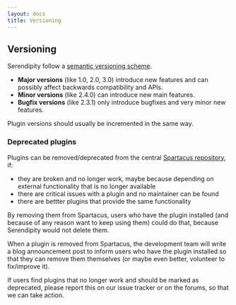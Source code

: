 ```yaml
---
layout: docs
title: Versioning
---
```


## Versioning

Serendipity follow a [semantic versioning scheme](http://semver.org).

* **Major versions** (like 1.0, 2.0, 3.0) introduce new features and can possibly affect backwards compatibility and APIs.
* **Minor versions** (like 2.4.0) can introduce new main features.
* **Bugfix versions** (like 2.3.1) only introduce bugfixes and very minor new features.

Plugin versions should usually be incremented in the same way.

### Deprecated plugins

Plugins can be removed/deprecated from the central [Spartacus repository](http://spartacus.s9y.org), if:

* they are broken and no longer work, maybe because depending on external functionality that is no longer available
* there are critical issues with a plugin and no maintainer can be found
* there are bettter plugins that provide the same functionality

By removing them from Spartacus, users who have the plugin installed (and because of any reason want to keep using them) could do that, because Serendipity would not delete them.

When a plugin is removed from Spartacus, the development team will  write a blog announcement post to inform users who have the plugin installed so that they can remove them themselves (or maybe even better, volunteer to fix/improve it).

If users find plugins that no longer work and should be marked as deprecated, please report this on our issue tracker or on the forums, so that we can take action.
